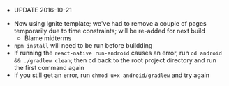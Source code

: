 * UPDATE 2016-10-21

- Now using Ignite template; we've had to remove a couple of pages temporarily due to time constraints; will be re-added for next build
  - Blame midterms
- `npm install` will need to be run before buildding
- If running the `react-native run-android` causes an error, run `cd android && ./gradlew clean`; then cd back to the root project directory and run the first command again
- If you still get an error, run `chmod u+x android/gradlew` and try again
